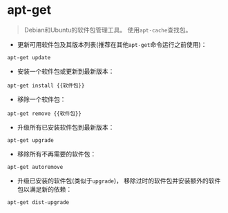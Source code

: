 # apt-get

> Debian和Ubuntu的软件包管理工具。
> 使用`apt-cache`查找包。

- 更新可用软件包及其版本列表(推荐在其他`apt-get`命令运行之前使用)：

`apt-get update`

- 安装一个软件包或更新到最新版本：

`apt-get install {{软件包}}`

- 移除一个软件包：

`apt-get remove {{软件包}}`

- 升级所有已安装软件包到最新版本：

`apt-get upgrade`

- 移除所有不再需要的软件包：

`apt-get autoremove`

- 升级已安装的软件包(类似于`upgrade`)， 移除过时的软件包并安装额外的软件包以满足新的依赖：

`apt-get dist-upgrade`
